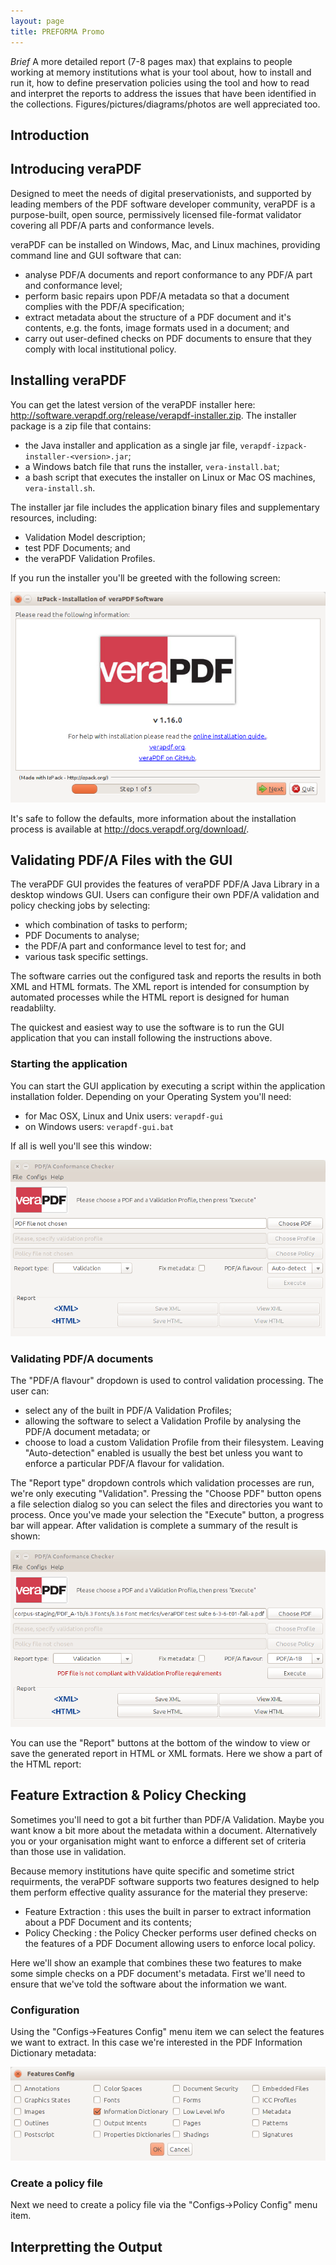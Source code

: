 ```yaml
---
layout: page
title: PREFORMA Promo
---
```


*Brief*
A more detailed report (7-8 pages max) that explains to people working at memory institutions what is your tool about, how to install and run it, how to define preservation policies using the tool and how to read and interpret the reports to address the issues that have been identified in the collections. Figures/pictures/diagrams/photos are well appreciated too.

Introduction
------------

Introducing veraPDF
-------------------
Designed to meet the needs of digital preservationists, and supported by leading members of the PDF software developer community, veraPDF is a purpose-built, open source, permissively licensed file-format validator covering all PDF/A parts and conformance levels.

veraPDF can be installed on Windows, Mac, and Linux machines, providing  command line and GUI software that can:

- analyse PDF/A documents and report conformance to any PDF/A part and conformance level;
- perform basic repairs upon PDF/A metadata so that a document complies with the PDF/A specification;
- extract metadata about the structure of a PDF document and it's contents, e.g. the fonts, image formats used in a document; and
- carry out user-defined checks on PDF documents to ensure that they comply with local institutional policy.

Installing veraPDF
------------------
You can get the latest version of the veraPDF installer here: http://software.verapdf.org/release/verapdf-installer.zip. The installer package is a zip file that contains:

- the Java installer and application as a single jar file,
  `verapdf-izpack-installer-<version>.jar`;
- a Windows batch file that runs the installer, `vera-install.bat`;
- a bash script that executes the installer on Linux or Mac OS machines,
  `vera-install.sh`.

The installer jar file includes the application binary files and supplementary resources, including:

- Validation Model description;
- test PDF Documents; and
- the veraPDF Validation Profiles.

If you run the installer you'll be greeted with the following screen:

![veraPDF Installer folder selection screen](/images/installer/screen1.png "veraPDF installer step 1 of 5")

It's safe to follow the defaults, more information about the installation process is available at http://docs.verapdf.org/download/.

Validating PDF/A Files with the GUI
-----------------------------------
The veraPDF GUI provides the features of veraPDF PDF/A Java Library in a desktop windows GUI. Users can configure their own PDF/A validation and policy checking jobs by selecting:
- which combination of tasks to perform;
- PDF Documents to analyse;
- the PDF/A part and conformance level to test for; and
- various task specific settings.

The software carries out the configured task and reports the results in both XML and HTML formats. The XML report is intended for consumption by automated processes while the HTML report is designed for human readablilty.

The quickest and easiest way to use the software is to run the GUI application that you can install following the instructions above.

### Starting the application
You can start the GUI application by executing a script within the application installation folder. Depending on your Operating System you'll need:

- for Mac OSX, Linux and Unix users: `verapdf-gui`
- on Windows users: `verapdf-gui.bat`

If all is well you'll see this window:

![veraPDF GUI main screen](/images/gui/main-screen.png "veraPDF GUI main screen")

### Validating PDF/A documents
The "PDF/A flavour" dropdown is used to control validation processing. The user can:
- select any of the built in PDF/A Validation Profiles;
- allowing the software to select a Validation Profile by analysing the PDF/A document metadata; or
- choose to load a custom Validation Profile from their filesystem.
Leaving "Auto-detection" enabled is usually the best bet unless you want to enforce a particular PDF/A flavour for validation.

The "Report type" dropdown controls which validation processes are run, we're only executing "Validation". Pressing the "Choose PDF" button opens a file selection dialog so you can select the files and directories you want to process. Once you've made your selection the "Execute" button, a progress bar will appear. After validation is complete a summary of the result is shown:

![veraPDF GUI results](/images/gui/results.png "veraPDF GUI results display")

You can use the "Report" buttons at the bottom of the window to view or save the generated report in HTML or XML formats. Here we show a part of the HTML report:


Feature Extraction & Policy Checking
------------------------------------
Sometimes you'll need to got a bit further than PDF/A Validation. Maybe you want know a bit more about the metadata within a document. Alternatively you or your organisation might want to enforce a different set of criteria than those use in validation.

Because memory institutions have quite specific and sometime strict requirments, the veraPDF software supports two features designed to help them perform effective quality assurance for the material they preserve:

- Feature Extraction : this uses the built in parser to extract information about a PDF Document and its contents;
- Policy Checking : the Policy Checker performs user defined checks on the features of a PDF Document allowing users to enforce local policy.

Here we'll show an example that combines these two features to make some simple checks on a PDF document's metadata. First we'll need to ensure that we've told the software about the information we want.

### Configuration
Using the "Configs->Features Config" menu item we can select the features we want to extract. In this case we're interested in the PDF Information Dictionary metadata:

![veraPDF GUI results](features.png "veraPDF GUI results display")

### Create a policy file
Next we need to create a policy file via the "Configs->Policy Config" menu item.

Interpretting the Output
------------------------
